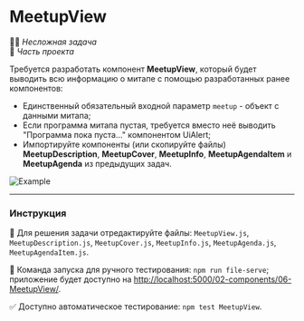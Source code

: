 # MeetupView

👶🏻 _Несложная задача_\
💼 _Часть проекта_

<!--start_statement-->

Требуется разработать компонент **MeetupView**, который будет выводить всю информацию о митапе с помощью разработанных
ранее компонентов:

- Единственный обязательный входной параметр `meetup` - объект с данными митапа;
- Если программа митапа пустая, требуется вместо неё выводить "Программа пока пуста..." компонентом UiAlert;
- Импортируйте компоненты (или скопируйте файлы) **MeetupDescription**, **MeetupCover**, **MeetupInfo**,
  **MeetupAgendaItem** и **MeetupAgenda** из предыдущих задач.

<img src="https://i.imgur.com/gZFOxnY.png" style="max-width: 100%"  alt="Example"/>

<!--end_statement-->

---

### Инструкция

📝 Для решения задачи отредактируйте файлы: `MeetupView.js`, `MeetupDescription.js`, `MeetupCover.js`, `MeetupInfo.js`,
`MeetupAgenda.js`, `MeetupAgendaItem.js`.

🚀 Команда запуска для ручного тестирования: `npm run file-serve`;\
приложение будет доступно на [http://localhost:5000/02-components/06-MeetupView/](http://localhost:5000/02-components/06-MeetupView/).

✅ Доступно автоматическое тестирование: `npm test MeetupView`.
